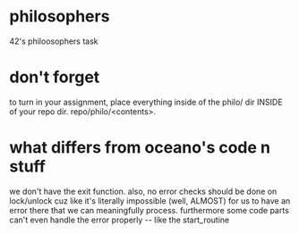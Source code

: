 # philosophers
42's philoosophers task

# don't forget
to turn in your assignment, place everything inside of the philo/ dir INSIDE of your repo dir. repo/philo/\<contents\>.

# what differs from oceano's code n stuff
we don't have the exit function. also, no error checks should be done on lock/unlock cuz like it's literally impossible 
(well, ALMOST) for us to have an error there that we can meaningfully process. furthermore some code parts can't even 
handle the error properly -- like the start\_routine
